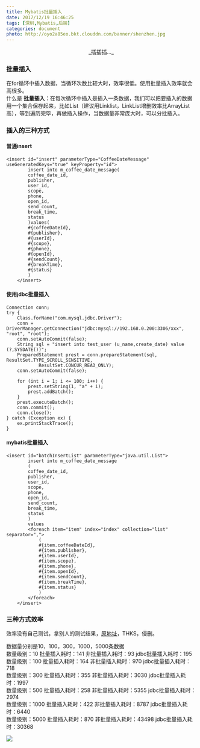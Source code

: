 ```yaml
---
title: Mybatis批量插入
date: 2017/12/19 16:46:25
tags: [深圳,Mybatis,后端]
categories: document
photo: http://oyo2a85eo.bkt.clouddn.com/banner/shenzhen.jpg
---
```


<center>_插插插..._</center>
<!-- more -->

### 批量插入
在for循环中插入数据，当循环次数比较大时，效率很低。使用批量插入效率就会高很多。<br>
什么是 **批量插入**：在每次循环中插入是插入一条数据，我们可以把要插入的数据用一个集合保存起来，比如List（建议用Linklist，LinkList增删效率比ArrayList高），等到遍历完毕，再做插入操作，当数据量非常庞大时，可以分批插入。

### 插入的三种方式
#### 普通insert

```
<insert id="insert" parameterType="CoffeeDateMessage" useGeneratedKeys="true" keyProperty="id">
        insert into m_coffee_date_message(
        coffee_date_id,
        publisher,
        user_id,
        scope,
        phone,
        open_id,
        send_count,
        break_time,
        status
        )values(
        #{coffeeDateId},
        #{publisher},
        #{userId},
        #{scope},
        #{phone},
        #{openId},
        #{sendCount},
        #{breakTime},
        #{status}
        )
    </insert>
```
#### 使用jdbc批量插入

```
Connection conn;
try {
    Class.forName("com.mysql.jdbc.Driver");
    conn = DriverManager.getConnection("jdbc:mysql://192.168.0.200:3306/xxx", "root", "root");
    conn.setAutoCommit(false);
    String sql = "insert into test_user (u_name,create_date) value (?,SYSDATE())";
    PreparedStatement prest = conn.prepareStatement(sql, ResultSet.TYPE_SCROLL_SENSITIVE,
            ResultSet.CONCUR_READ_ONLY);
    conn.setAutoCommit(false);

    for (int i = 1; i <= 100; i++) {
        prest.setString(1, "a" + i);
        prest.addBatch();
    }
    prest.executeBatch();
    conn.commit();
    conn.close();
} catch (Exception ex) {
    ex.printStackTrace();
}
```
#### mybatis批量插入

```
<insert id="batchInsertList" parameterType="java.util.List">
        insert into m_coffee_date_message
        (
        coffee_date_id,
        publisher,
        user_id,
        scope,
        phone,
        open_id,
        send_count,
        break_time,
        status
        )
        values
        <foreach item="item" index="index" collection="list" separator=",">
            (
            #{item.coffeeDateId},
            #{item.publisher},
            #{item.userId},
            #{item.scope},
            #{item.phone},
            #{item.openId},
            #{item.sendCount},
            #{item.breakTime},
            #{item.status}
            )
        </foreach>
    </insert>
```

### 三种方式效率
效率没有自己测试，拿别人的测试结果，<a href="http://blog.csdn.net/chenpy/article/details/53912752">原地址</a>，THKS，侵删。</br>

数据量分别是10，100，300，1000，5000条数据</br>
数量级别：10 批量插入耗时：141 非批量插入耗时：93 jdbc批量插入耗时：195</br>
数量级别：100 批量插入耗时：164 非批量插入耗时：970 jdbc批量插入耗时：718</br>
数量级别：300 批量插入耗时：355 非批量插入耗时：3030 jdbc批量插入耗时：1997</br>
数量级别：500 批量插入耗时：258 非批量插入耗时：5355 jdbc批量插入耗时：2974</br>
数量级别：1000 批量插入耗时：422 非批量插入耗时：8787 jdbc批量插入耗时：6440</br>
数量级别：5000 批量插入耗时：870 非批量插入耗时：43498 jdbc批量插入耗时：30368

<img id="YangBlog2" src="http://oyo2a85eo.bkt.clouddn.com//post/mybatis_batchInsert/mybatis_batchInsert.png">
